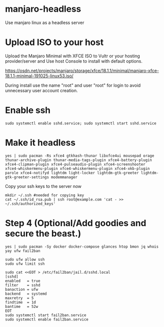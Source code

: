 # manjaro-headless
Use manjaro linux as a headless server

# Upload ISO to your host
Upload the Manjaro Minimal with XFCE ISO to Vultr or your hosting provider/server and 
Use host Console to install with default options.

https://osdn.net/projects/manjaro/storage/xfce/18.1.1/minimal/manjaro-xfce-18.1.1-minimal-191025-linux53.iso/

During install use the name "root" and user "root" for login to avoid unnecessary user account creation.

# Enable ssh
```sudo systemctl enable sshd.service; sudo systemctl start sshd.service```

# Make it headless
```
yes | sudo pacman -Rs xfce4 gtkhash-thunar libxfce4ui mousepad orage thunar-archive-plugin thunar-media-tags-plugin xfce4-battery-plugin xfce4-clipman-plugin xfce4-pulseaudio-plugin xfce4-screenshooter xfce4-whiskermenu-plugin xfce4-whiskermenu-plugin xfce4-xkb-plugin parole xfce4-notifyd lightdm light-locker lightdm-gtk-greeter lightdm-gtk-greeter-settings modemmanager
```

Copy your ssh keys to the server now

```
mkdir ~/.ssh #needed for copying key
cat ~/.ssh/id_rsa.pub | ssh root@example.com 'cat - >> ~/.ssh/authorized_keys'
```

# Step 4 (Optional/Add goodies and secure the beast.)
```
yes | sudo pacman -Sy docker docker-compose glances htop bmon jq whois yay ufw fail2ban

sudo ufw allow ssh
sudo ufw limit ssh

sudo cat <<EOT > /etc/fail2ban/jail.d/sshd.local
[sshd]
enabled   = true
filter    = sshd
banaction = ufw
backend   = systemd
maxretry  = 5
findtime  = 1d
bantime   = 52w
EOT
sudo systemctl start fail2ban.service
sudo systemctl enable fail2ban.service
```
